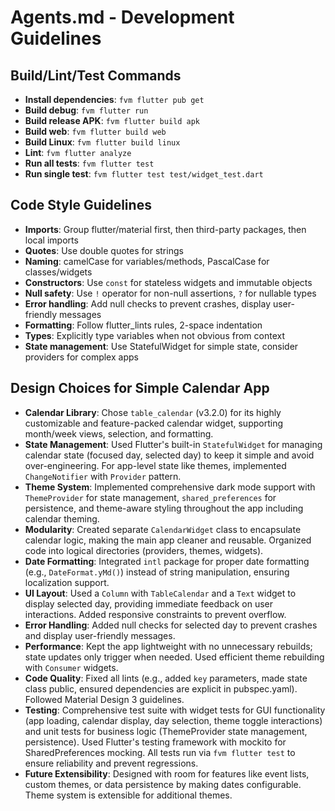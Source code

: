 # Agents.md - Development Guidelines

## Build/Lint/Test Commands
- **Install dependencies**: `fvm flutter pub get`
- **Build debug**: `fvm flutter run`
- **Build release APK**: `fvm flutter build apk`
- **Build web**: `fvm flutter build web`
- **Build Linux**: `fvm flutter build linux`
- **Lint**: `fvm flutter analyze`
- **Run all tests**: `fvm flutter test`
- **Run single test**: `fvm flutter test test/widget_test.dart`

## Code Style Guidelines
- **Imports**: Group flutter/material first, then third-party packages, then local imports
- **Quotes**: Use double quotes for strings
- **Naming**: camelCase for variables/methods, PascalCase for classes/widgets
- **Constructors**: Use `const` for stateless widgets and immutable objects
- **Null safety**: Use `!` operator for non-null assertions, `?` for nullable types
- **Error handling**: Add null checks to prevent crashes, display user-friendly messages
- **Formatting**: Follow flutter_lints rules, 2-space indentation
- **Types**: Explicitly type variables when not obvious from context
- **State management**: Use StatefulWidget for simple state, consider providers for complex apps

## Design Choices for Simple Calendar App

- **Calendar Library**: Chose `table_calendar` (v3.2.0) for its
highly customizable and feature-packed calendar widget, supporting
month/week views, selection, and formatting.
- **State Management**: Used Flutter's built-in `StatefulWidget`
for managing calendar state (focused day, selected day) to keep it
simple and avoid over-engineering. For app-level state like themes,
implemented `ChangeNotifier` with `Provider` pattern.
- **Theme System**: Implemented comprehensive dark mode support with
`ThemeProvider` for state management, `shared_preferences` for persistence,
and theme-aware styling throughout the app including calendar theming.
- **Modularity**: Created separate `CalendarWidget` class to
encapsulate calendar logic, making the main app cleaner and
reusable. Organized code into logical directories (providers, themes, widgets).
- **Date Formatting**: Integrated `intl` package for proper date
formatting (e.g., `DateFormat.yMd()`) instead of string
manipulation, ensuring localization support.
- **UI Layout**: Used a `Column` with `TableCalendar` and a `Text`
widget to display selected day, providing immediate feedback on
user interactions. Added responsive constraints to prevent overflow.
- **Error Handling**: Added null checks for selected day to
prevent crashes and display user-friendly messages.
- **Performance**: Kept the app lightweight with no unnecessary
rebuilds; state updates only trigger when needed. Used efficient
theme rebuilding with `Consumer` widgets.
- **Code Quality**: Fixed all lints (e.g., added `key` parameters,
made state class public, ensured dependencies are explicit in
pubspec.yaml). Followed Material Design 3 guidelines.
- **Testing**: Comprehensive test suite with widget tests for GUI
functionality (app loading, calendar display, day selection, theme toggle
interactions) and unit tests for business logic (ThemeProvider state
management, persistence). Used Flutter's testing framework with mockito
for SharedPreferences mocking. All tests run via `fvm flutter test` to
ensure reliability and prevent regressions.
- **Future Extensibility**: Designed with room for features like
event lists, custom themes, or data persistence by making dates
configurable. Theme system is extensible for additional themes.
